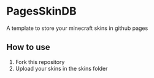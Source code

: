 # PagesSkinDB
A template to store your minecraft skins in github pages

## How to use
1. Fork this repository
2. Upload your skins in the skins folder
